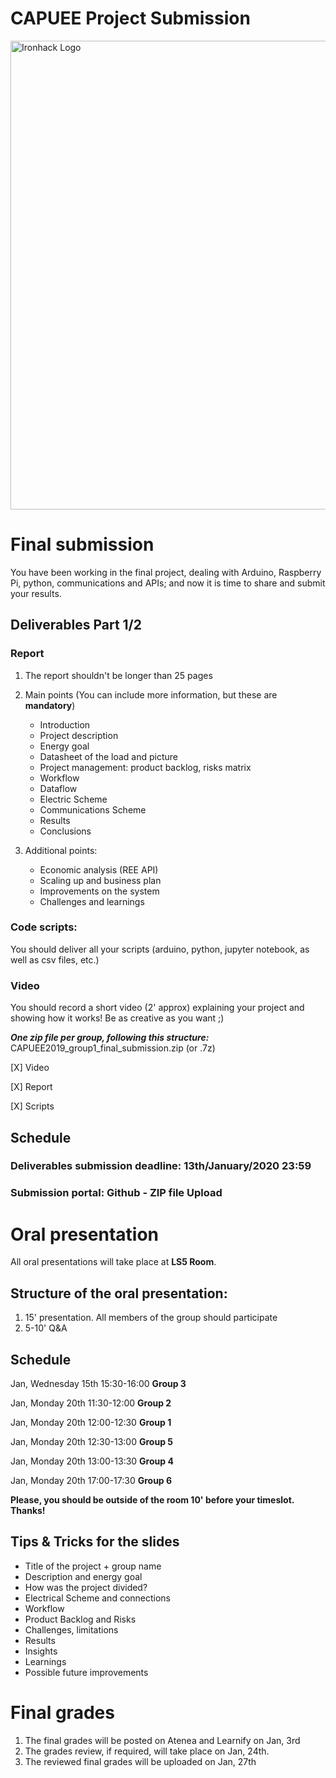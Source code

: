 # **CAPUEE Project Submission**


<img src="https://www.raconteur.net/wp-content/uploads/2019/02/FOE_p14_2.jpg" alt="Ironhack Logo" width="750"/>

# Final submission
 
 You have been working in the final project, dealing with Arduino, Raspberry Pi, python, communications and APIs; and now it is time to share and submit your results. 


 ## **Deliverables Part 1/2**
### Report 
1. The report shouldn't be longer than 25 pages
2. Main points (You can include more information, but these are **mandatory**)
    * Introduction
    * Project description
    * Energy goal
    * Datasheet of the load and picture
    * Project management: product backlog, risks matrix
    * Workflow
    * Dataflow
    * Electric Scheme
    * Communications Scheme 
    * Results
    * Conclusions 

3. Additional points: 
    * Economic analysis (REE API) 
    * Scaling up and business plan
    * Improvements on the system 
    * Challenges and learnings 
    

### Code scripts: 
You should deliver all your scripts (arduino, python, jupyter notebook, as well as csv files, etc.)
### Video 
You should record a short video (2' approx) explaining your project and showing how it works! Be as creative as you want ;) 

***One zip file per group, following this structure:*** 
    CAPUEE2019_group1_final_submission.zip (or .7z)

\[X] Video

\[X] Report 

\[X] Scripts

## Schedule 
 ### **Deliverables submission deadline**: 13th/January/2020 23:59
 ### **Submission portal:** Github - ZIP file Upload 
 

# Oral presentation

All oral presentations will take place at **LS5 Room**.

## Structure of the oral presentation: 
1. 15' presentation. All members of the group should participate
2. 5-10' Q&A

## Schedule 

Jan, Wednesday 15th 15:30-16:00 **Group 3** 

Jan, Monday 20th 11:30-12:00 **Group 2**

Jan, Monday 20th 12:00-12:30 **Group 1**

Jan, Monday 20th 12:30-13:00 **Group 5**

Jan, Monday 20th 13:00-13:30 **Group 4**

Jan, Monday 20th 17:00-17:30 **Group 6**


**Please, you should be outside of the room 10' before your timeslot. Thanks!**


## Tips & Tricks for the slides
* Title of the project + group name
* Description and energy goal 
* How was the project divided? 
* Electrical Scheme and connections
* Workflow 
* Product Backlog and Risks
* Challenges, limitations
* Results
* Insights 
* Learnings 
* Possible future improvements 

# Final grades

1. The final grades will be posted on Atenea and Learnify on Jan, 3rd
2. The grades review, if required, will take place on Jan, 24th. 
3. The reviewed final grades will be uploaded on Jan, 27th


